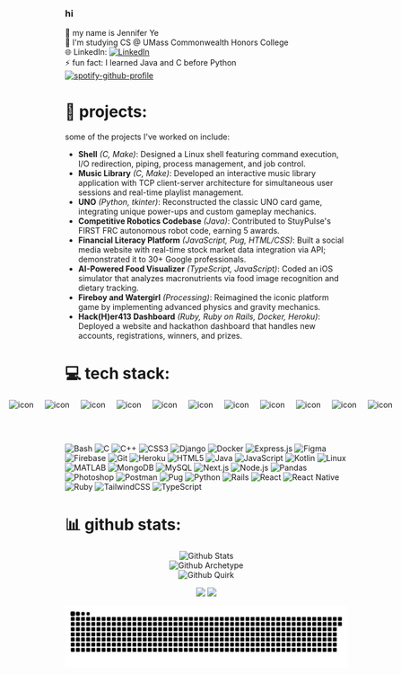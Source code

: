 ### hi
👋 my name is Jennifer Ye <br/>
🌱 I'm studying CS @ UMass Commonwealth Honors College <br/>
🌐 LinkedIn: [![LinkedIn](https://img.shields.io/badge/LinkedIn-%230077B5.svg?logo=linkedin&logoColor=white)](https://linkedin.com/in/jenniferye1t) <br/>
⚡ fun fact: I learned Java and C before Python <br/>
[![spotify-github-profile](https://spotify-github-profile.kittinanx.com/api/view?uid=21dkai4g7dz3cfcjfj4z6f47q&cover_image=true&theme=natemoo-re&show_offline=false&background_color=121212&interchange=false&bar_color=53b14f&bar_color_cover=true)](https://github.com/kittinan/spotify-github-profile)

# 🔭 projects:
some of the projects I've worked on include:
- **Shell** *(C, Make)*: Designed a Linux shell featuring command execution, I/O redirection, piping, process management, and job control.
- **Music Library** *(C, Make)*: Developed an interactive music library application with TCP client-server architecture for simultaneous user sessions and real-time playlist management.
- **UNO** *(Python, tkinter)*: Reconstructed the classic UNO card game, integrating unique power-ups and custom gameplay mechanics.
- **Competitive Robotics Codebase** *(Java)*: Contributed to StuyPulse's FIRST FRC autonomous robot code, earning 5 awards.
- **Financial Literacy Platform** *(JavaScript, Pug, HTML/CSS)*: Built a social media website with real-time stock market data integration via API; demonstrated it to 30+ Google professionals.
- **AI-Powered Food Visualizer** *(TypeScript, JavaScript)*: Coded an iOS simulator that analyzes macronutrients via food image recognition and dietary tracking.
- **Fireboy and Watergirl** *(Processing)*: Reimagined the iconic platform game by implementing advanced physics and gravity mechanics.
- **Hack(H)er413 Dashboard** *(Ruby, Ruby on Rails, Docker, Heroku)*: Deployed a website and hackathon dashboard that handles new accounts, registrations, winners, and prizes.

# 💻 tech stack:
<div style="display: flex; justify-content: center;">
  <div style="display: flex; align-items: flex-start;">
    <img src="https://techstack-generator.vercel.app/js-icon.svg" alt="icon" width="64" height="64" />
    <img src="https://techstack-generator.vercel.app/ts-icon.svg" alt="icon" width="64" height="64" />
    <img src="https://techstack-generator.vercel.app/cpp-icon.svg" alt="icon" width="64" height="64" />
    <img src="https://techstack-generator.vercel.app/eslint-icon.svg" alt="icon" width="64" height="64" />
    <img src="https://techstack-generator.vercel.app/python-icon.svg" alt="icon" width="64" height="64" />
    <img src="https://techstack-generator.vercel.app/django-icon.svg" alt="icon" width="64" height="64" />
    <img src="https://techstack-generator.vercel.app/github-icon.svg" alt="icon" width="64" height="64" />
    <img src="https://techstack-generator.vercel.app/docker-icon.svg" alt="icon" width="64" height="64" />
    <img src="https://techstack-generator.vercel.app/mysql-icon.svg" alt="icon" width="64" height="64" />
    <img src="https://techstack-generator.vercel.app/java-icon.svg" alt="icon" width="64" height="64" />
    <img src="https://techstack-generator.vercel.app/react-icon.svg" alt="icon" width="64" height="64" />
  </div>
</div>

![Bash](https://img.shields.io/badge/bash-%23121011.svg?style=for-the-badge&logo=gnu-bash&logoColor=white)
![C](https://img.shields.io/badge/c-%2300599C.svg?style=for-the-badge&logo=c&logoColor=white)
![C++](https://img.shields.io/badge/c++-%2300599C.svg?style=for-the-badge&logo=c%2B%2B&logoColor=white)
![CSS3](https://img.shields.io/badge/css3-%231572B6.svg?style=for-the-badge&logo=css3&logoColor=white)
![Django](https://img.shields.io/badge/django-%23092E20.svg?style=for-the-badge&logo=django&logoColor=white)
![Docker](https://img.shields.io/badge/docker-%230db7ed.svg?style=for-the-badge&logo=docker&logoColor=white)
![Express.js](https://img.shields.io/badge/express.js-%23404d59.svg?style=for-the-badge&logo=express&logoColor=%2361DAFB)
![Figma](https://img.shields.io/badge/figma-%23F24E1E.svg?style=for-the-badge&logo=figma&logoColor=white)
![Firebase](https://img.shields.io/badge/firebase-%23039BE5.svg?style=for-the-badge&logo=firebase)
![Git](https://img.shields.io/badge/git-%23F05033.svg?style=for-the-badge&logo=git&logoColor=white)
![Heroku](https://img.shields.io/badge/heroku-%23430098.svg?style=for-the-badge&logo=heroku&logoColor=white)
![HTML5](https://img.shields.io/badge/html5-%23E34F26.svg?style=for-the-badge&logo=html5&logoColor=white)
![Java](https://img.shields.io/badge/java-%23ED8B00.svg?style=for-the-badge&logo=openjdk&logoColor=white)
![JavaScript](https://img.shields.io/badge/javascript-%23323330.svg?style=for-the-badge&logo=javascript&logoColor=%23F7DF1E)
![Kotlin](https://img.shields.io/badge/kotlin-%230095D5.svg?style=for-the-badge&logo=kotlin&logoColor=white)
![Linux](https://img.shields.io/badge/linux-%23FCC624.svg?style=for-the-badge&logo=linux&logoColor=black)
![MATLAB](https://img.shields.io/badge/MATLAB-%23E6792E.svg?style=for-the-badge&logo=mathworks&logoColor=white)
![MongoDB](https://img.shields.io/badge/MongoDB-%234ea94b.svg?style=for-the-badge&logo=mongodb&logoColor=white)
![MySQL](https://img.shields.io/badge/mysql-%2300f.svg?style=for-the-badge&logo=mysql&logoColor=white)
![Next.js](https://img.shields.io/badge/Next.js-black?style=for-the-badge&logo=next.js&logoColor=white)
![Node.js](https://img.shields.io/badge/node.js-6DA55F?style=for-the-badge&logo=node.js&logoColor=white)
![Pandas](https://img.shields.io/badge/pandas-%23150458.svg?style=for-the-badge&logo=pandas&logoColor=white)
![Photoshop](https://img.shields.io/badge/photoshop-%2300A8E1.svg?style=for-the-badge&logo=adobephotoshop&logoColor=white)
![Postman](https://img.shields.io/badge/Postman-FF6C37?style=for-the-badge&logo=postman&logoColor=white)
![Pug](https://img.shields.io/badge/Pug-FFF?style=for-the-badge&logo=pug&logoColor=A86454)
![Python](https://img.shields.io/badge/python-3670A0?style=for-the-badge&logo=python&logoColor=ffdd54)
![Rails](https://img.shields.io/badge/rails-%23CC0000.svg?style=for-the-badge&logo=ruby-on-rails&logoColor=white)
![React](https://img.shields.io/badge/react-%2320232a.svg?style=for-the-badge&logo=react&logoColor=%2361DAFB)
![React Native](https://img.shields.io/badge/react_native-%2320232a.svg?style=for-the-badge&logo=react&logoColor=%2361DAFB)
![Ruby](https://img.shields.io/badge/ruby-%23CC342D.svg?style=for-the-badge&logo=ruby&logoColor=white)
![TailwindCSS](https://img.shields.io/badge/tailwindcss-%2338B2AC.svg?style=for-the-badge&logo=tailwind-css&logoColor=white)
![TypeScript](https://img.shields.io/badge/typescript-%23007ACC.svg?style=for-the-badge&logo=typescript&logoColor=white)

# 📊 github stats:
<p align="center">
  <img src="https://greptile-stats.vercel.app/api/widget/jensome6065/private-stats" alt="Github Stats"/>
  <br>
  <img src="https://greptile-stats.vercel.app/api/widget/jensome6065/archtype" alt="Github Archetype"/>
  <br>
  <img src="https://greptile-stats.vercel.app/api/widget/jensome6065/quirk" alt="Github Quirk"/>
</p>

<p align="center">
  <img src="https://github-readme-stats.vercel.app/api?username=jensome6065&show_icons=true&count_private=true&theme=radical" height="200">
  <img src="https://github-readme-stats.vercel.app/api/top-langs/?username=jensome6065&theme=radical&hide_border=false&include_all_commits=false&count_private=false&layout=compact" height="200">
</p>

<p align="center">
  <img src="https://raw.githubusercontent.com/jensome6065/jensome6065/output/snake.svg">
</p>
